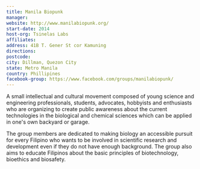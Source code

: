 ```yaml
---
title: Manila Biopunk
manager: 
website: http://www.manilabiopunk.org/
start-date: 2014
host-org: Tsinelas Labs
affiliates: 
address: 41B T. Gener St cor Kamuning
directions: 
postcode: 
city: Dillman, Quezon City
state: Metro Manila
country: Phillipines
facebook-group: https://www.facebook.com/groups/manilabiopunk/
---
```


A small intellectual and cultural movement composed of young science and engineering professionals, students, advocates, hobbyists and enthusiasts who are organizing to create public awareness about the current technologies in the biological and chemical sciences which can be applied in one's own backyard or garage.

The group members are dedicated to making biology an accessible pursuit for every Filipino who wants to be involved in scientific research and development even if they do not have enough background. The group also aims to educate Filipinos about the basic principles of biotechnology, bioethics and biosafety.
